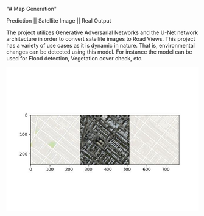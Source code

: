 "# Map Generation" 

Prediction || Satellite Image || Real Output

The project utilizes Generative Adversarial Networks and the U-Net network architecture in order to convert satellite images to Road Views. This project has a variety of use cases as it is dynamic in nature. That is, environmental changes can be detected using this model. For instance the model can be used for Flood detection, Vegetation cover check, etc.



![alt text](https://github.com/arsh73552/MapGeneration/blob/main/exampleOut.jpg)
